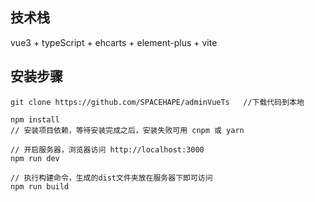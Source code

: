 
## 技术栈
vue3 + typeScript + ehcarts + element-plus + vite


## 安装步骤

```
git clone https://github.com/SPACEHAPE/adminVueTs   //下载代码到本地

npm install                               
// 安装项目依赖，等待安装完成之后，安装失败可用 cnpm 或 yarn

// 开启服务器，浏览器访问 http://localhost:3000
npm run dev

// 执行构建命令，生成的dist文件夹放在服务器下即可访问
npm run build
```

